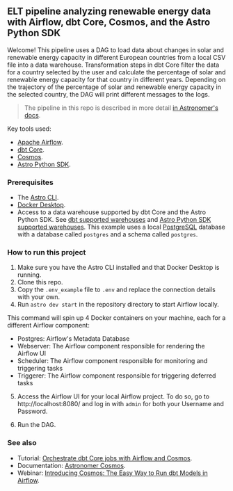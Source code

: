 ## ELT pipeline analyzing renewable energy data with Airflow, dbt Core, Cosmos, and the Astro Python SDK

Welcome! This pipeline uses a DAG to load data about changes in solar and renewable energy capacity in different European countries from a local CSV file into a data warehouse. Transformation steps in dbt Core filter the data for a country selected by the user and calculate the percentage of solar and renewable energy capacity for that country in different years. Depending on the trajectory of the percentage of solar and renewable energy capacity in the selected country, the DAG will print different messages to the logs.

> The pipeline in this repo is described in more detail [in Astronomer's docs](https://docs.astronomer.io/learn/use-case-airflow-dbt).

Key tools used:

- [Apache Airflow](https://airflow.apache.org/docs/apache-airflow/stable/index.html).
- [dbt Core](https://docs.getdbt.com/docs/introduction).
- [Cosmos](https://github.com/astronomer/astronomer-cosmos).
- [Astro Python SDK](https://astro-sdk-python.readthedocs.io/en/stable/index.html).

### Prerequisites

- The [Astro CLI](https://docs.astronomer.io/astro/cli/overview).
- [Docker Desktop](https://www.docker.com/products/docker-desktop).
- Access to a data warehouse supported by dbt Core and the Astro Python SDK. See [dbt supported warehouses](https://docs.getdbt.com/docs/supported-data-platforms) and [Astro Python SDK supported warehouses](https://astro-sdk-python.readthedocs.io/en/stable/supported_databases.html). This example uses a local [PostgreSQL](https://www.postgresql.org/) database with a database called `postgres` and a schema called `postgres`.

### How to run this project

1. Make sure you have the Astro CLI installed and that Docker Desktop is running.
2. Clone this repo.
3. Copy the `.env_example` file to `.env` and replace the connection details with your own.
4. Run `astro dev start` in the repository directory to start Airflow locally.

This command will spin up 4 Docker containers on your machine, each for a different Airflow component:

- Postgres: Airflow's Metadata Database
- Webserver: The Airflow component responsible for rendering the Airflow UI
- Scheduler: The Airflow component responsible for monitoring and triggering tasks
- Triggerer: The Airflow component responsible for triggering deferred tasks

5. Access the Airflow UI for your local Airflow project. To do so, go to http://localhost:8080/ and log in with `admin` for both your Username and Password.

6. Run the DAG.

### See also

- Tutorial: [Orchestrate dbt Core jobs with Airflow and Cosmos](https://docs.astronomer.io/learn/airflow-dbt).
- Documentation: [Astronomer Cosmos](https://astronomer.github.io/astronomer-cosmos/).
- Webinar: [Introducing Cosmos: The Easy Way to Run dbt Models in Airflow](https://www.astronomer.io/events/webinars/introducing-cosmos-the-east-way-to-run-dbt-models-in-airflow/).
